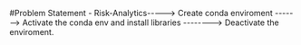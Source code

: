 #Problem Statement - Risk-Analytics----->
Create conda enviroment ------->
Activate the conda env and install libraries -------->
Deactivate the enviroment.
